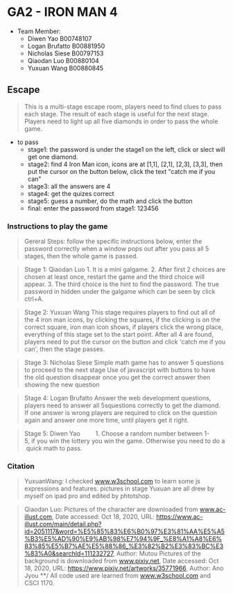 ﻿# GA2 - IRON MAN 4

- Team Member:  
    * Diwen Yao B00748107
    * Logan Brufatto B00881950
    * Nicholas Siese B00797153
    * Qiaodan Luo B00880104
    * Yuxuan Wang B00880845

## Escape
> This is a multi-stage escape room, players need to find clues to pass each stage. The result of each stage is useful for the next stage.
> Players need to light up all five diamonds in order to pass the whole game.

- to pass
    * stage1: the password is under the stage1 on the left, click or slect will get one diamond.
    * stage2: find 4 Iron Man icon, icons are at [1,1], [2,1], [2,3], [3,3], then put the cursor on the button below, click the text "catch me if you can"
    * stage3: all the answers are 4
    * stage4: get the quizes correct
    * stage5: guess a number, do the math and click the button
    * final: enter the password from stage1: 123456
    
### Instructions to play the game
>Gereral Steps: follow the specific instructions below, enter the password correctly when a window pops out after
>you pass all 5 stages, then the whole game is passed.

>Stage 1: Qiaodan Luo
		1. It is a mini galgame.
		2. After first 2 choices are chosen at least once, restart the game and the third choice will appear. 
		3. The third choice is the hint to find the password. The true password in hidden under the galgame which can be seen by click ctrl+A.

>Stage 2: Yuxuan Wang
>This stage requires players to find out all of the 4 iron man icons, by clicking the squares, if the clicking is on the correct
>square, iron man icon shows, if players click the wrong place, everything of this stage set to the start point. After all 4 are 
>found, players need to put the cursor on the button and click 'catch me if you can', then the stage passes.

>Stage 3: Nicholas Siese
>Simple math game has to answer 5 questions to proceed to the next stage
Use of javascript with buttons to have the old question disappear once you get the correct answer then showing the new question

>Stage 4: Logan Brufatto
Answer the web development questions, players need to answer all 5squestions correctly to get the diamond. If one answer is wrong
players are required to click on the question again and answer one more time, until players get it right.

>Stage 5: Diwen Yao
        1. Choose a random number between 1-5, if you win the lottery you win the game. Otherwise you need to do a quick math to pass.
### Citation
>YuxuanWang: I checked www.w3school.com to learn some js expressions and features.
>pictures in stage Yuxuan are all drew by myself on ipad pro and edited by phtotshop.

>Qiaodan Luo: Pictures of the character are downloaded from www.ac-illust.com,  Date accessed: Oct 18, 2020, URL: https://www.ac-illust.com/main/detail.php?id=2051117&word=%E5%85%83%E6%B0%97%E3%81%AA%E5%A5%B3%E5%AD%90%E9%AB%98%E7%94%9F_%E8%A1%A8%E6%83%85%E5%B7%AE%E5%88%86_%E3%82%B2%E3%83%BC%E3%83%A0&searchId=111232727, Author: Mutou
			  Pictures of the background is downloaded from www.pixiv.net, Date accessed: Oct 18, 2020, URL: https://www.pixiv.net/artworks/35771966, Author: Ano Jyou **/
			  All code used are learned from www.w3school.com and CSCI 1170.

